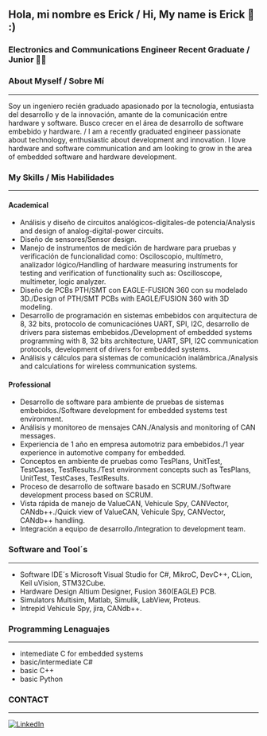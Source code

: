 ## Hola, mi nombre es Erick / Hi, My name is Erick 👋 :)
### Electronics and Communications Engineer Recent Graduate / Junior 👨‍💻

### About Myself / Sobre Mí
---
Soy un ingeniero recién graduado apasionado por la tecnología, entusiasta del desarrollo y de la innovación, amante de la comunicación entre hardware y software. Busco crecer en el área de desarrollo de software embebido y hardware. / I am a recently graduated engineer passionate about technology, enthusiastic about development and innovation. I love hardware and software communication and am looking to grow in the area of embedded software and hardware development.

### My Skills / Mis Habilidades
---
#### Academical
  * Análisis y diseño de circuitos analógicos-digitales-de potencia/Analysis and design of analog-digital-power circuits.
  * Diseño de sensores/Sensor design.
  * Manejo de instrumentos de medición de hardware para pruebas y verificación de funcionalidad como: Osciloscopio, multímetro, analizador lógico/Handling of hardware measuring instruments for testing and verification of functionality such as: Oscilloscope, multimeter, logic analyzer.
  * Diseño de PCBs PTH/SMT con EAGLE-FUSION 360 con su modelado 3D./Design of PTH/SMT PCBs with EAGLE/FUSION 360 with 3D modeling.
  * Desarrollo de programación en sistemas embebidos con arquitectura de 8, 32 bits, protocolo de comunicaciónes UART, SPI, I2C, desarrollo de drivers para sistemas embebidos./Development of embedded systems programming with 8, 32 bits architecture, UART, SPI, I2C communication protocols, development of drivers for embedded systems.
  * Análisis y cálculos para sistemas de comunicación inalámbrica./Analysis and calculations for wireless communication systems.

#### Professional
  * Desarrollo de software para ambiente de pruebas de sistemas embebidos./Software development for embedded systems test environment.
  * Análisis y monitoreo de mensajes CAN./Analysis and monitoring of CAN messages.
  * Experiencia de 1 año en empresa automotriz para embebidos./1 year experience in automotive company for embedded.
  * Conceptos en ambiente de pruebas como TesPlans, UnitTest, TestCases, TestResults./Test environment concepts such as TesPlans, UnitTest, TestCases, TestResults.
  * Proceso de desarrollo de software basado en SCRUM./Software development process based on SCRUM.
  * Vista rápida de manejo de ValueCAN, Vehicule Spy, CANVector, CANdb++./Quick view of ValueCAN, Vehicule Spy, CANVector, CANdb++ handling.
  * Integración a equipo de desarrollo./Integration to development team.
### Software and Tool´s
---
  * Software IDE´s  Microsoft Visual Studio for C#, MikroC, DevC++, CLion, Keil uVision, STM32Cube.
  * Hardware Design Altium Designer, Fusion 360(EAGLE) PCB.
  * Simulators Multisim, Matlab, Simulik, LabView, Proteus.
  * Intrepid Vehicule Spy, jira, CANdb++.

### Programming Lenaguajes
---
 * intemediate C for embedded systems
 * basic/intermediate C#
 * basic C++
 * basic Python
### CONTACT
---
[![LinkedIn](![image](https://github.com/SiliCircuitCoder/SiliCircuitCoder/assets/174857123/8733aecf-61e8-49ec-af51-cba4cfc0cf59)
)](https://www.linkedin.com/in/erick-gabriel-amaral-garcia-0a1881233/)
